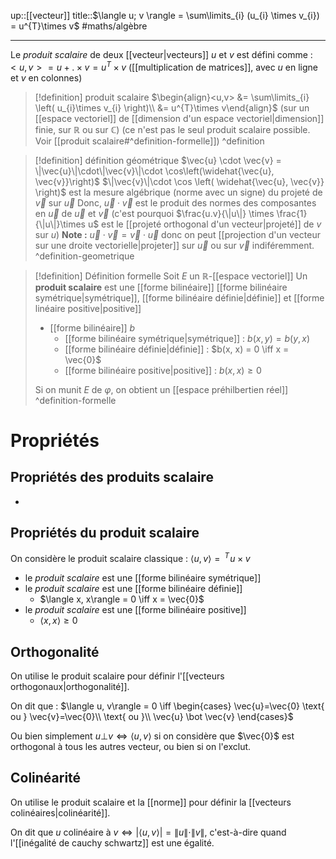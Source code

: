 up::[[vecteur]]
title::$\langle u; v \rangle = \sum\limits_{i} (u_{i} \times v_{i}) = u^{T}\times v$
#maths/algèbre

----
Le *produit scalaire* de deux [[vecteur|vecteurs]] $u$ et $v$ est défini comme :
$<u, v> = u +.\times v = u^T \times v$ ([[multiplication de matrices]], avec $u$ en ligne et $v$ en colonnes)


> [!definition] produit scalaire
> $\begin{align}<u,v> &= \sum\limits_{i} \left( u_{i}\times v_{i} \right)\\ &= u^{T}\times v\end{align}$
> (sur un [[espace vectoriel]] de [[dimension d'un espace vectoriel|dimension]] finie, sur $\mathbb{R}$ ou sur $\mathbb{C}$)
> (ce n'est pas le seul produit scalaire possible. Voir [[produit scalaire#^definition-formelle]])
^definition


> [!definition] définition géométrique
> $\vec{u} \cdot \vec{v} = \|\vec{u}\|\cdot\|\vec{v}\|\cdot \cos\left(\widehat{\vec{u}, \vec{v}}\right)$ 
> $\|\vec{v}\|\cdot \cos \left( \widehat{\vec{u}, \vec{v}} \right)$ est la mesure algébrique (norme avec un signe) du projeté de $\vec{v}$ sur $\vec{u}$
> Donc, $\vec{u}\cdot\vec{v}$ est le produit des normes des composantes en $\vec{u}$ de $\vec{u}$ et $\vec{v}$ (c'est pourquoi $\frac{u.v}{\|u\|} \times \frac{1}{\|u\|}\times u$ est le [[projeté orthogonal d'un vecteur|projeté]] de $v$ sur $u$)
> **Note :** $\vec{u}\cdot\vec{v} = \vec{v}\cdot\vec{u}$ donc on peut [[projection d'un vecteur sur une droite vectorielle|projeter]] sur $\vec{u}$ ou sur $\vec{v}$ indiféremment.
^definition-geometrique

> [!definition] Définition formelle
> Soit $E$ un $\mathbb{R}$-[[espace vectoriel]]
> Un **produit scalaire** est une [[forme bilinéaire]] [[forme bilinéaire symétrique|symétrique]], [[forme bilinéaire définie|définie]] et [[forme linéaire positive|positive]]
>  - [[forme bilinéaire]] $b$
>      - [[forme bilinéaire symétrique|symétrique]] : $b(x, y) = b(y, x)$
>      - [[forme bilinéaire définie|définie]] : $b(x, x) = 0 \iff x = \vec{0}$
>      - [[forme bilinéaire positive|positive]] : $b(x, x) \geq 0$
> 
> Si on munit $E$ de $\varphi$, on obtient un [[espace préhilbertien réel]]
^definition-formelle


# Propriétés

## Propriétés des produits scalaire
 - 

## Propriétés du produit scalaire
On considère le produit scalaire classique : $\langle u, v\rangle = \,^T\!u \times v$

 - le _produit scalaire_ est une [[forme bilinéaire symétrique]]
 - le _produit scalaire_ est une [[forme bilinéaire définie]]
     - $\langle x, x\rangle = 0 \iff x = \vec{0}$
 - le _produit scalaire_ est une [[forme bilinéaire positive]]
     - $\langle x, x\rangle \geq 0$

## Orthogonalité
On utilise le produit scalaire pour définir l'[[vecteurs orthogonaux|orthogonalité]].

On dit que : $\langle u, v\rangle = 0 \iff \begin{cases} \vec{u}=\vec{0} \text{ ou } \vec{v}=\vec{0}\\ \text{ ou }\\ \vec{u} \bot \vec{v} \end{cases}$

Ou bien simplement $u \bot v \iff \langle u, v\rangle$ si on considère que $\vec{0}$ est orthogonal à tous les autres vecteur, ou bien si on l'exclut.

## Colinéarité
On utilise le produit scalaire et la [[norme]] pour définir la [[vecteurs colinéaires|colinéarité]].

On dit que $u \text{ colinéaire à } v \iff \left|\langle u,v\rangle \right| = \|u\|\cdot\|v\|$, c'est-à-dire quand l'[[inégalité de cauchy schwartz]] est une égalité.


